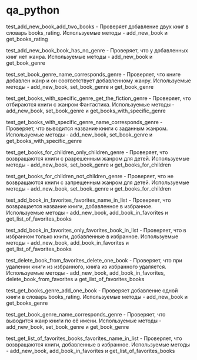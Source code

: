 # qa_python
test_add_new_book_add_two_books - Проверяет добавление двух книг в словарь books_rating. Используемые методы - add_new_book и get_books_rating

test_add_new_book_book_has_no_genre - Проверяет, что у добавленных книг нет жанра. Используемые методы - add_new_book и get_book_genre

test_set_book_genre_name_corresponds_genre - Проверяет, что книге добавлен жанр и он соответствует добавленному жанру. Используемые методы - add_new_book, set_book_genre и get_book_genre

test_get_books_with_specific_genre_get_the_fiction_genre - Проверяет, что отбираются книги с жанром Фантастика. Используемые методы - add_new_book, set_book_genre и get_books_with_specific_genre


test_get_books_with_specific_genre_name_corresponds_genre - Проверяет, что выводится название книги с заданным жанром. Используемые методы - add_new_book, set_book_genre и get_books_with_specific_genre

test_get_books_for_children_only_children_genre - Проверяет, что возвращаются книги с разрешенным жанром для детей. Используемые методы - add_new_book, set_book_genre и get_books_for_children

test_get_books_for_children_not_children_genre - Проверяет, что не возвращаются книги с запрещенным жанром для детей. Используемые методы - add_new_book, set_book_genre и get_books_for_children

test_add_book_in_favorites_favorites_name_in_list - Проверяет, что возвращается название книги, добавленное в избранное. Используемые методы - add_new_book, add_book_in_favorites и get_list_of_favorites_books

test_add_book_in_favorites_only_favorites_book_in_list - Проверяет, что в избранном только книги, добавленные в избранное. Используемые методы - add_new_book, add_book_in_favorites и get_list_of_favorites_books


test_delete_book_from_favorites_delete_one_book - Проверяет, что при удалении книги из избранного, книга из избранного удаляется. Используемые методы - add_new_book, add_book_in_favorites, delete_book_from_favorites и get_list_of_favorites_books

test_get_books_genre_add_one_book - Проверяет добавление одной книги в словарь books_rating. Используемые методы - add_new_book и get_books_genre

test_get_book_genre_name_corresponds_genre - Проверяет, что выводится жанр книги по её имени. Используемые методы - add_new_book, set_book_genre и get_book_genre

test_get_list_of_favorites_books_favorites_name_in_list - Проверяет, что возвращаются книги, добавленные в избранное. Используемые методы - add_new_book, add_book_in_favorites и get_list_of_favorites_books